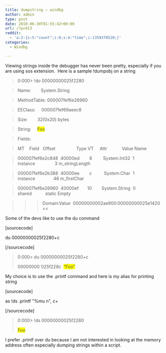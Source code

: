 ```yaml
---
title: dumpstring – windbg
author: admin
type: post
date: 2010-06-30T01:55:42+00:00
url: /?p=913
reddit:
  - 'a:2:{s:5:"count";i:0;s:4:"time";i:1359378520;}'
categories:
  - Windbg

---
```

Viewing strings inside the debugger has never been pretty, especially if you are using sos extension.  Here is a sample !dumpobj on a string

> 0:000> !do 00000000025f2280
  
> Name:        System.String
  
> MethodTable: 000007fef6e26960
  
> EEClass:     000007fef69aeec8
  
> Size:        32(0x20) bytes
  
> String:     <span style="background-color:#ffff00;">Foo</span>
  
> Fields:
  
> MT    Field   Offset                 Type VT     Attr            Value Name
  
> 000007fef6e2c848  40000ed        8         System.Int32  1 instance                3 m_stringLength
  
> 000007fef6e2b388  40000ee        c          System.Char  1 instance               46 m_firstChar
  
> 000007fef6e26960  40000ef       10        System.String  0   shared           static Empty
  
> >> Domain:Value  00000000002ae900:00000000025e1420 <<

Some of the devs like to use the du command

[sourcecode]
  
du 00000000025f2280+c
  
[/sourcecode]

> 0:000> du 00000000025f2280+c
> 
> 00000000\`025f228c  <span style="background-color:#ffff00;">&#8220;Foo&#8221;</span>

My choice is to use the .printf command and here is my alias for printing string

[sourcecode]
  
as !ds .printf "%mu n", c+
  
[/sourcecode]

> 0:000> !ds 00000000025f2280
> 
> <span style="background-color:#ffff00;">Foo</span>

I prefer .printf over du because I am not interested in looking at the memory address often especially dumping strings within a script.
